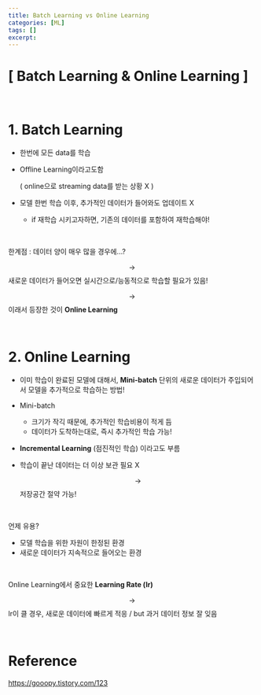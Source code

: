 ```yaml
---
title: Batch Learning vs Online Learning
categories: [ML]
tags: []
excerpt:
---
```


<script src="https://cdn.mathjax.org/mathjax/latest/MathJax.js?config=TeX-AMS-MML_HTMLorMML" type="text/javascript"></script>

# [ Batch Learning & Online Learning ]

<br>

# 1. Batch Learning

- 한번에 모든 data를 학습

- Offline Learning이라고도함

  ( online으로 streaming data를 받는 상황 X )

- 모델 한번 학습 이후, 추가적인 데이터가 들어와도 업데이트 X
  - if 재학습 시키고자하면, 기존의 데이터를 포함하여 재학습해야!

<br>

한계점 : 데이터 양이 매우 많을 경우에...?

$$\rightarrow$$ 새로운 데이터가 들어오면 실시간으로/능동적으로 학습할 필요가 있음!

$$\rightarrow$$ 이래서 등장한 것이 **Online Learning**

<br>

# 2. Online Learning

- 이미 학습이 완료된 모델에 대해서, **Mini-batch** 단위의 새로운 데이터가 주입되어서 모델을 추가적으로 학습하는 방법!

- Mini-batch 

  - 크기가 작긱 때문에, 추가적인 학습비용이 적게 듬
  - 데이터가 도착하는대로, 즉시 추가적인 학습 가능!

- **Incremental Learning** (점진적인 학습) 이라고도 부름

- 학습이 끝난 데이터는 더 이상 보관 필요 X

  $$\rightarrow$$ 저장공간 절약 가능!

<br>

언제 유용?

- 모델 학습을 위한 자원이 한정된 환경
- 새로운 데이터가 지속적으로 들어오는 환경

<br>

Online Learning에서 중요한 **Learning Rate (lr)**

$$\rightarrow$$ lr이 클 경우, 새로운 데이터에 빠르게 적응 / but 과거 데이터 정보 잘 잊음

<br>

# Reference

https://gooopy.tistory.com/123